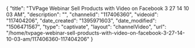{
    "title": "TVPage Webinar  Sell Products with Video on Facebook 3 27 14 10 03 AM",
    "description": "",
    "channelid": "117406360",
    "videoid": "117404206",
    "date_created": "1395971603",
    "date_modified": "1506471567",
    "type": "captivate",
    "layout": "channelVideo",
    "url": "\/home\/tvpage-webinar-sell-products-with-video-on-facebook-3-27-14-10-03-am\/117406360-117404206"
}